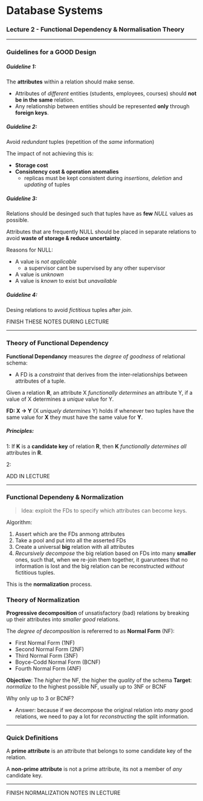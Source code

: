 # Database Systems
### Lecture 2 - Functional Dependency & Normalisation Theory
---

### Guidelines for a GOOD Design

##### Guideline 1:

The **attributes** within a relation should make sense. 

- Attributes of *different* entities (students, employees, courses) should **not be in the same** relation. 
- Any relationship between entities should be represented **only** through **foreign keys**. 


##### Guideline 2:

Avoid *redundant* tuples (repetition of the *same* information)

The impact of not achieving this is:
- **Storage cost**
- **Consistency cost & operation anomalies**
    - replicas must be kept consistent during *insertions*, *deletion* and *updating* of tuples

##### Guideline 3:

Relations should be desinged such that tuples have as **few** *NULL* values as possible.

Attributes that are frequently NULL should be placed in separate relations to avoid **waste of storage & reduce uncertainty**.

Reasons for NULL:
- A value is *not applicable*
    - a supervisor cant be supervised by any other supervisor
- A value is *unknown*
- A value is *known* to exist but *unavailable*

##### Guideline 4:

Desing relations to avoid *fictitious* tuples after *join*. 

FINISH THESE NOTES DURING LECTURE

---

### Theory of Functional Dependency

**Functional Dependancy** measures the *degree of goodness* of relational schema:

- A FD is a *constraint* that derives from the inter-relationships between attributes of a tuple.

Given a relation **R**, an attribute X *functionally determines* an attribute Y, if a value of X determines a *unique* value for Y. 

**FD: X -> Y** (X *uniquely determines* Y) holds if whenever two tuples have the same value for **X** they must have the same value for **Y**.

##### Principles:
1:
If **K** is a **candidate key** of relation **R**, then **K** *functionally determines all* attributes in **R**. 

2:

ADD IN LECTURE

---

### Functional Dependeny & Normalization

> Idea: exploit the FDs to specify which attributes can become keys.

Algorithm:
1. Assert which are the FDs anmong attributes
2. Take a pool and put into all the asserted FDs
3. Create a universal **big** relation with all attributes
4. *Recursively decompose* the big relation based on FDs into many **smaller** ones, such that, when we re-join them together, it guaruntees that no information is lost and the big relation can be reconstructed *without* fictitious tuples.

This is the **normalization** process.


### Theory of Normalization


**Progressive decomposition** of unsatisfactory (bad) relations by breaking up their attributes into *smaller good* relations. 

The *degree of decomposition* is refererred to as **Normal Form** (NF): 
- First Normal Form (1NF)
- Second Normal Form (2NF)
- Third Normal Form (3NF)
- Boyce-Codd Normal Form (BCNF)
- Fourth Normal Form (4NF)

**Objective**: The *higher* the NF, the higher the *quality* of the schema
**Target**: *normalize* to the highest possible NF, usually up to 3NF or BCNF

Why only up to 3 or BCNF?

- Answer: because if we decompose the original relation into *many* good relations, we need to pay a lot for *reconstructing* the split information.

---

### Quick Definitions

A **prime attribute** is an attribute that belongs to some candidate key of the relation.

A **non-prime attribute** is not a prime attribute, its not a member of *any* candidate key.

---

FINISH NORMALIZATION NOTES IN LECTURE


